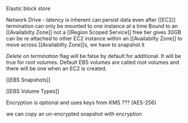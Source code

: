 Elastic block store

Network Drive - latency is inherent
can persist data even after [[EC2]] termination
can only be mounted to one instance at a time
Bound to an [[Availabilty Zone]] not a [[Region Scoped Service]]
free tier gives 30GB
can be re attached to other EC2 instance within an [[Availabilty Zone]]
to move across [[Availabilty Zone]]s, we have to snapshot it

*Delete on termination* flag will be false by default for additional. It will be true for root volumes.
Default EBS volumes are called root volumes and there will be one when an EC2 is created.

[[EBS Snapshots]]

[[EBS Volume Types]]

Encryption is optional and uses keys from KMS ??? (AES-256)

we can copy an un-encrypted snapshot with encryption 
